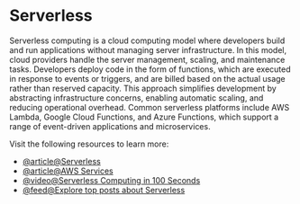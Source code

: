 # Serverless

Serverless computing is a cloud computing model where developers build and run applications without managing server infrastructure. In this model, cloud providers handle the server management, scaling, and maintenance tasks. Developers deploy code in the form of functions, which are executed in response to events or triggers, and are billed based on the actual usage rather than reserved capacity. This approach simplifies development by abstracting infrastructure concerns, enabling automatic scaling, and reducing operational overhead. Common serverless platforms include AWS Lambda, Google Cloud Functions, and Azure Functions, which support a range of event-driven applications and microservices.

Visit the following resources to learn more:

- [@article@Serverless](https://www.ibm.com/cloud/learn/serverless)
- [@article@AWS Services](https://aws.amazon.com/serverless/)
- [@video@Serverless Computing in 100 Seconds](https://www.youtube.com/watch?v=W_VV2Fx32_Y\&ab_channel=Fireship)
- [@feed@Explore top posts about Serverless](https://app.daily.dev/tags/serverless?ref=roadmapsh)
